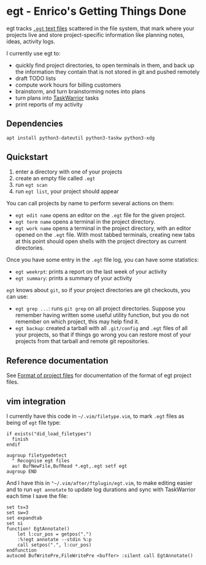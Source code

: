 # egt - Enrico's Getting Things Done

egt tracks [`.egt` text files](project.md) scattered in the file system, that
mark where your projects live and store project-specific information like
planning notes, ideas, activity logs.

I currently use egt to:

 * quickly find project directories, to open terminals in them, and back up the
   information they contain that is not stored in git and pushed remotely
 * draft TODO lists
 * compute work hours for billing customers
 * brainstorm, and turn brainstorming notes into plans
 * turn plans into [TaskWarrior](http://taskwarrior.org/) tasks
 * print reports of my activity


## Dependencies

```sh
apt install python3-dateutil python3-taskw python3-xdg
```

## Quickstart

1. enter a directory with one of your projects
2. create an empty file called `.egt`
3. run `egt scan`
4. run `egt list`, your project should appear

You can call projects by name to perform several actions on them:

* `egt edit name` opens an editor on the `.egt` file for the given project.
* `egt term name` opens a terminal in the project directory.
* `egt work name` opens a terminal in the project directory, with an editor
  opened on the `.egt` file. With most tabbed terminals, creating new tabs at
  this point should open shells with the project directory as current
  directories.

Once you have some entry in the `.egt` file log, you can have some statistics:

* `egt weekrpt`: prints a report on the last week of your activity
* `egt summary`: prints a summary of your activity

`egt` knows about `git`, so if your project directories are git checkouts, you
can use:

* `egt grep ...`: runs `git grep` on all project directories. Suppose you
  remember having written some useful utility function, but you do not remember
  on which project, this may help find it.
* `egt backup`: created a tarball with all `.git/config` and `.egt` files of
  all your projects, so that if things go wrong you can restore most of your
  projects from that tarball and remote git repositories.


## Reference documentation

See [Format of project files](project.md) for documentation of the format of
egt project files.


## vim integration

I currently have this code in `~/.vim/filetype.vim`, to mark `.egt` files as
being of `egt` file type:

```vim
if exists("did_load_filetypes")
  finish
endif

augroup filetypedetect
  " Recognise egt files
  au! BufNewFile,BufRead *.egt,.egt setf egt
augroup END
```

And I have this in `"~/.vim/after/ftplugin/egt.vim`, to make editing easier and
to run `egt annotate` to update log durations and sync with TaskWarrior each
time I save the file:

```vim
set ts=3
set sw=3
set expandtab
set si
function! EgtAnnotate()
    let l:cur_pos = getpos(".")
    :%!egt annotate --stdin %:p
    call setpos(".", l:cur_pos)
endfunction
autocmd BufWritePre,FileWritePre <buffer> :silent call EgtAnnotate()
```

